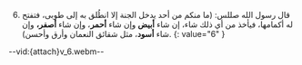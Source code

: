 6.  قال رسول الله صللس: (ما منكم من أحد يدخل الجنة إلا انطُلق به إلى طوبى، فتفتح له أكمامها، فيأخذ من أي ذلك شاء، إن شاء **أبيض** وإن شاء **أحمر**، وإن شاء **أصفر،** وإن شاء **أسود**، مثل شقائق النعمان وأرق وأحسن).
{: value="6" }

--vid:{attach}v_6.webm--
